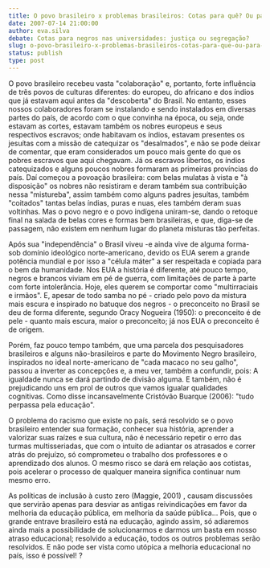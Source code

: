 ```yaml
---
title: O povo brasileiro x problemas brasileiros: Cotas para quê? Ou para quem?
date: 2007-07-14 21:00:00
author: eva.silva
debate: Cotas para negros nas universidades: justiça ou segregação? 
slug: o-povo-brasileiro-x-problemas-brasileiros-cotas-para-que-ou-para-quem
status: publish 
type: post
---
```


O povo brasileiro recebeu vasta "colaboração" e, portanto, forte influência de três povos de culturas diferentes: do europeu, do africano e dos índios que já estavam aqui antes da "descoberta" do Brasil. No entanto, esses nossos colaboradores foram se instalando e sendo instalados em diversas partes do país, de acordo com o que convinha na época, ou seja, onde estavam as cortes, estavam também os nobres europeus e seus respectivos escravos; onde habitavam os índios, estavam presentes os jesuítas com a missão de catequizar os "desalmados", e não se pode deixar de comentar, que eram considerados um pouco mais gente do que os pobres escravos que aqui chegavam. Já os escravos libertos, os índios catequizados e alguns poucos nobres formaram as primeiras províncias do país. Daí começou a povoação brasileira: com belas mulatas à vista e "à disposição" os nobres não resistiram e deram também sua contribuição nessa "mistureba", assim também como alguns padres jesuítas, também "coitados" tantas belas índias, puras e nuas, eles também deram suas voltinhas. Mas o povo negro e o povo indígena uniram-se, dando o retoque final na salada de belas cores e formas bem brasileiras, e que, diga-se de passagem, não existem em nenhum lugar do planeta misturas tão perfeitas.  

Após sua "independência" o Brasil viveu -e ainda vive de alguma forma- sob domínio ideológico norte-americano, devido os EUA serem a grande potência mundial e por isso a "célula máter" a ser respeitada e copiada para o bem da humanidade. Nos EUA a história é diferente, até pouco tempo, negros e brancos viviam em pé de guerra, com limitações de parte à parte com forte intolerância. Hoje, eles querem se comportar como "multirraciais e irmãos". E, apesar de todo samba no pé - criado pelo povo da mistura mais escura e inspirado no batuque dos negros - o preconceito no Brasil se deu de forma diferente, segundo Oracy Nogueira (1950): o preconceito é de pele - quanto mais escura, maior o preconceito; já nos EUA o preconceito é de origem.  

Porém, faz pouco tempo também, que uma parcela dos pesquisadores brasileiros e alguns não-brasileiros e parte do Movimento Negro brasileiro, inspirados no ideal norte-americano de "cada macaco no seu galho", passou a inverter as concepções e, a meu ver, também a confundir, pois: A igualdade nunca se dará partindo de divisão alguma. E também, não é prejudicando uns em prol de outros que vamos igualar qualidades cognitivas. Como disse incansavelmente Cristóvão Buarque (2006): "tudo perpassa pela educação".  

O problema do racismo que existe no país, será resolvido se o povo brasileiro entender sua formação, conhecer sua história, aprender a valorizar suas raízes e sua cultura, não é necessário repetir o erro das turmas multisseriadas, que com o intuito de adiantar os atrasados e correr atrás do prejuízo, só comprometeu o trabalho dos professores e o aprendizado dos alunos. O mesmo risco se dará em relação aos cotistas, pois acelerar o processo de qualquer maneira significa continuar num mesmo erro.  

As políticas de inclusão à custo zero (Maggie, 2001) , causam discussões que servirão apenas para desviar as antigas reivindicações em favor da melhoria da educação pública, em melhoria da saúde pública... Pois, que o grande entrave brasileiro está na educação, agindo assim, só adiaremos ainda mais a possibilidade de solucionarmos e darmos um basta em nosso atraso educacional; resolvido a educação, todos os outros problemas serão resolvidos. E não pode ser vista como utópica a melhoria educacional no país, isso é possível! ?
